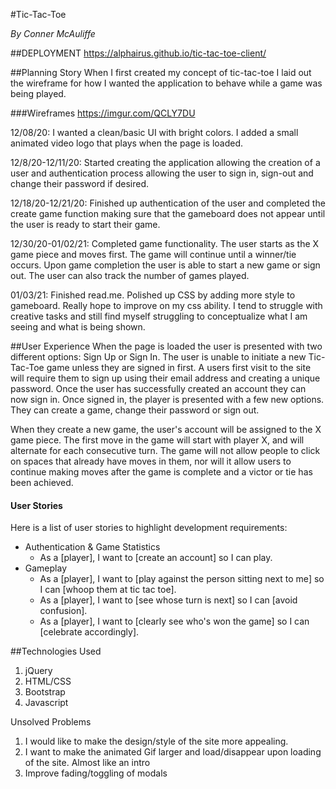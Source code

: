 #Tic-Tac-Toe

*By Conner McAuliffe*

##DEPLOYMENT
https://alphairus.github.io/tic-tac-toe-client/

##Planning Story
When I first created my concept of tic-tac-toe I laid out the wireframe for how
I wanted the application to behave while a game was being played.

###Wireframes
https://imgur.com/QCLY7DU

12/08/20: I wanted a clean/basic UI with bright colors. I added a small animated
video logo that plays when the page is loaded.

12/8/20-12/11/20: Started creating the application allowing the creation of a user
and authentication process allowing the user to sign in, sign-out and change their
password if desired.

12/18/20-12/21/20: Finished up authentication of the user and completed the create
game function making sure that the gameboard does not appear until the user is
ready to start their game.

12/30/20-01/02/21: Completed game functionality. The user starts as the X game
piece and moves first. The game will continue until a winner/tie occurs. Upon game
completion the user is able to start a new game or sign out. The user can also
track the number of games played.

01/03/21: Finished read.me. Polished up CSS by adding more style to gameboard.
Really hope to improve on my css ability. I tend to struggle with creative tasks
and still find myself struggling to conceptualize what I am seeing and what is
being shown.

##User Experience
When the page is loaded the user is presented with two different options: Sign Up or Sign In. The user is unable to initiate a new Tic-Tac-Toe game unless they are signed in first. A users first visit to the site will require them to sign up using their email address and creating a unique password. Once the user has successfully created an account they can now sign in. Once signed in, the player is presented with a few new options. They can create a game, change their password or sign out.

When they create a new game, the user's account will be assigned to the X game piece. The first move in the game will start with player X, and will alternate for each consecutive turn. The game will not allow people to click on spaces that already have moves in them, nor will it allow users to continue making moves after the game is complete and a victor or tie has been achieved.


#### User Stories

Here is a list of user stories to highlight development
requirements:

- Authentication & Game Statistics
    - As a [player], I want to [create an account] so I can play.
- Gameplay
    - As a [player], I want to [play against the person sitting next to me] so I
can [whoop them at tic tac toe].
    - As a [player], I want to [see whose turn is next] so
I can [avoid confusion].
    - As a [player], I want to [clearly see who's won the game] so
I can [celebrate accordingly].

##Technologies Used

1. jQuery
2. HTML/CSS
3. Bootstrap
4. Javascript

Unsolved Problems
1. I would like to make the design/style of the site more appealing.
2. I want to make the animated Gif larger and load/disappear upon loading of the
site. Almost like an intro
3. Improve fading/toggling of modals
